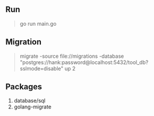 ## Run
> go run main.go

## Migration
> migrate -source file://migrations -database "postgres://hank:password@localhost:5432/tool_db?sslmode=disable" up 2

## Packages
1. database/sql
2. golang-migrate

